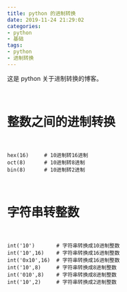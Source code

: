 ```yaml
---
title: python 的进制转换
date: 2019-11-24 21:29:02
categories:
- python
- 基础
tags:
- python
- 进制转换
---
```

这是 python 关于进制转换的博客。

<!-- more -->

<br/>

# 整数之间的进制转换

<br/>

	hex(16)     # 10进制转16进制
	oct(8)      # 10进制转8进制
	bin(8)      # 10进制转2进制

<br/>

# 字符串转整数

<br/>

	int('10')       # 字符串转换成10进制整数
	int('10',16)    # 字符串转换成16进制整数
	int('0x10',16)  # 字符串转换成16进制整数
	int('10',8)     # 字符串转换成8进制整数
	int('010',8)    # 字符串转换成8进制整数
	int('10',2)     # 字符串转换成2进制整数
